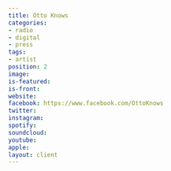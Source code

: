 ```yaml
---
title: Otto Knows
categories:
- radio
- digital
- press
tags:
- artist
position: 2
image: 
is-featured: 
is-front: 
website: 
facebook: https://www.facebook.com/OttoKnows
twitter: 
instagram: 
spotify: 
soundcloud: 
youtube: 
apple: 
layout: client
---
```


